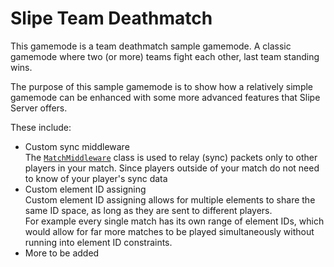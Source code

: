 # Slipe Team Deathmatch
This gamemode is a team deathmatch sample gamemode. A classic gamemode where two (or more) teams fight each other, last team standing wins.

The purpose of this sample gamemode is to show how a relatively simple gamemode can be enhanced with some more advanced features that Slipe Server offers.

These include:
- Custom sync middleware  
  The [`MatchMiddleware`](https://github.com/mta-slipe/Slipe-Server-Examples/blob/main/SlipeTeamDeathmatch/Middleware/MatchMiddleware.cs) class is used to relay (sync) packets only to other players in your match. Since players outside of your match do not need to know of your player's sync data
- Custom element ID assigning  
  Custom element ID assigning allows for multiple elements to share the same ID space, as long as they are sent to different players.  
  For example every single match has its own range of element IDs, which would allow for far more matches to be played simultaneously without running into element ID constraints.
- More to be added


